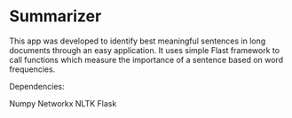 # **Summarizer**

This app was developed to identify best meaningful sentences in long documents through an easy application. It uses simple Flast framework to call functions which measure the importance of a sentence based on word frequencies. 

Dependencies:

Numpy
Networkx
NLTK
Flask


